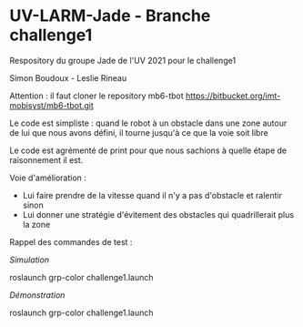 # UV-LARM-Jade - Branche challenge1
Respository du groupe Jade de l'UV 2021 pour le challenge1

Simon Boudoux - Leslie Rineau

Attention : il faut cloner le repository mb6-tbot
https://bitbucket.org/imt-mobisyst/mb6-tbot.git

Le code est simpliste : quand le robot à un obstacle dans une zone autour de lui que nous avons défini, il tourne jusqu'à ce que la voie soit libre

Le code est agrémenté de print pour que nous sachions à quelle étape de raisonnement il est.

Voie d'amélioration : 
- Lui faire prendre de la vitesse quand il n'y a pas d'obstacle et ralentir sinon
- Lui donner une stratégie d'évitement des obstacles qui quadrillerait plus la zone

Rappel des commandes de test :

_Simulation_

roslaunch grp-color challenge1.launch

_Démonstration_

roslaunch grp-color challenge1.launch
